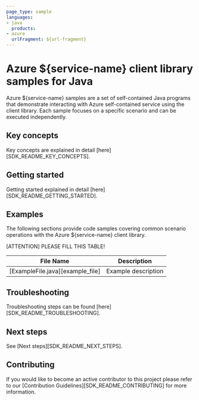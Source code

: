 ```yaml
---
page_type: sample
languages:
- java
  products:
- azure
  urlFragment: ${url-fragment}
---
```


# Azure ${service-name} client library samples for Java

Azure ${service-name} samples are a set of self-contained Java programs that demonstrate interacting with Azure self-contained service using the client library. Each sample focuses on a specific scenario and can be executed independently.

## Key concepts

Key concepts are explained in detail [here][SDK_README_KEY_CONCEPTS].

## Getting started

Getting started explained in detail [here][SDK_README_GETTING_STARTED].

## Examples

The following sections provide code samples covering common scenario operations with the Azure ${service-name} client library.

[ATTENTION] PLEASE FILL THIS TABLE!

|**File Name**|**Description**|
|----------------|-------------|
|[ExampleFile.java][example_file]|Example description|

## Troubleshooting

Troubleshooting steps can be found [here][SDK_README_TROUBLESHOOTING].

## Next steps

See [Next steps][SDK_README_NEXT_STEPS].

## Contributing

If you would like to become an active contributor to this project please refer to our [Contribution Guidelines][SDK_README_CONTRIBUTING] for more information.

<!-- LINKS -->
<!-- [SDK_README_CONTRIBUTING]: https://github.com/Azure/azure-sdk-for-java/blob/main/sdk/${rp-name}/${artifact-id}/README.md#contributing -->
<!-- [SDK_README_GETTING_STARTED]: https://github.com/Azure/azure-sdk-for-java/blob/main/sdk/${rp-name}/${artifact-id}/README.md#getting-started -->
<!-- [SDK_README_TROUBLESHOOTING]: https://github.com/Azure/azure-sdk-for-java/blob/main/sdk/${rp-name}/${artifact-id}/README.md#troubleshooting -->
<!-- [SDK_README_KEY_CONCEPTS]: https://github.com/Azure/azure-sdk-for-java/blob/main/sdk/${rp-name}/${artifact-id}/README.md#key-concepts -->
<!-- [SDK_README_DEPENDENCY]: https://github.com/Azure/azure-sdk-for-java/blob/main/sdk/${rp-name}/${artifact-id}/README.md#include-the-package -->
<!-- [SDK_README_NEXT_STEPS]: https://github.com/Azure/azure-sdk-for-java/blob/main/sdk/${rp-name}/${artifact-id}/README.md#next-steps -->
<!-- [example_file]: https://github.com/Azure/azure-sdk-for-java/blob/main/sdk/${rp-name}/${artifact-id}/src/samples/java/${namespace-path}/ExampleFile.java -->
